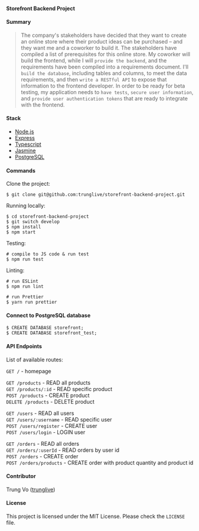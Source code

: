 #### Storefront Backend Project

#### Summary
> The company's stakeholders have decided that they want to create an online store where their product ideas can be purchased – and they want me and a coworker to build it.
The stakeholders have compiled a list of prerequisites for this online store. My coworker will build the frontend, while I will `provide the backend`, and the requirements have been compiled into a requirements document.
I'll `build the database`, including tables and columns, to meet the data requirements, and then `write a RESTful API` to expose that information to the frontend developer.
In order to be ready for beta testing, my application needs to `have tests`, `secure user information`, and `provide user authentication tokens` that are ready to integrate with the frontend.

#### Stack

* [Node.js](https://github.com/nodejs/node)
* [Express](https://github.com/expressjs/express)
* [Typescript](https://github.com/microsoft/TypeScript)
* [Jasmine](https://github.com/jasmine/jasmine)
* [PostgreSQL](https://github.com/postgres/postgres)

#### Commands

Clone the project:

```shell
$ git clone git@github.com:trunglive/storefront-backend-project.git
```

Running locally:

```shell
$ cd storefront-backend-project
$ git switch develop
$ npm install
$ npm start
```

Testing:

```shell
# compile to JS code & run test
$ npm run test
```

Linting:

```shell
# run ESLint
$ npm run lint

# run Prettier
$ yarn run prettier
```

#### Connect to PostgreSQL database

```shell
$ CREATE DATABASE storefront;
$ CREATE DATABASE storefront_test;
```

#### API Endpoints

List of available routes:

`GET /` - homepage

`GET /products` - READ all products\
`GET /products/:id` - READ specific product\
`POST /products` - CREATE product\
`DELETE /products` - DELETE product

`GET /users` - READ all users\
`GET /users/:username` - READ specific user\
`POST /users/register` - CREATE user\
`POST /users/login` - LOGIN user

`GET /orders` - READ all orders\
`GET /orders/:userId` - READ orders by user id\
`POST /orders` - CREATE order\
`POST /orders/products` - CREATE order with product quantity and product id

#### Contributor

Trung Vo ([trunglive](https://github.com/trunglive))

#### License

This project is licensed under the MIT License. Please check the `LICENSE` file.
